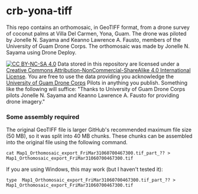 # crb-yona-tiff

This repo contains an orthomosaic, in GeoTIFF format, from a drone survey of coconut palms at Villa Del Carmen, Yona, Guam. 
The drone was piloted by Jonelle N. Sayama and Keanno Lawrence A. Fausto, members of the University of Guam Drone Corps. The orthomosaic was made by Jonelle N. Sayama using Drone Deploy. 

[![CC BY-NC-SA 4.0][cc-by-nc-sa-shield]][cc-by-nc-sa]
Data stored in this repository are licensed under a [Creative Commons Attribution-NonCommercial-ShareAlike 4.0 International License][cc-by-nc-sa].
You are free to use the data providing you acknowledge the [University of Guam Drone Corps](https://www.uog.edu/nasa-guam-space-grant/uog-drone-corps) Pilots in anything you publish. Something like the following will suffice: "Thanks to University of Guam Drone Corps pilots Jonelle N. Sayama and Keanno Lawrence A. Fausto for providing drone imagery."

[cc-by-nc-sa]: http://creativecommons.org/licenses/by-nc-sa/4.0/
[cc-by-nc-sa-image]: https://licensebuttons.net/l/by-nc-sa/4.0/88x31.png
[cc-by-nc-sa-shield]: https://img.shields.io/badge/License-CC%20BY--NC--SA%204.0-lightgrey.svg

### Some assembly required

The original GeoTIFF file is larger GitHub's recommended maximum file size (50 MB), so it was split into 40 MB chunks. These chunks can be assembled into the original file using the following command. 

```
cat Map1_Orthomosaic_export_FriMar31060700467300.tif_part_?? > Map1_Orthomosaic_export_FriMar31060700467300.tif
```

If you are using Windows, this may work (but I haven't tested it):
```
type  Map1_Orthomosaic_export_FriMar31060700467300.tif_part_?? > Map1_Orthomosaic_export_FriMar31060700467300.tif  
```
